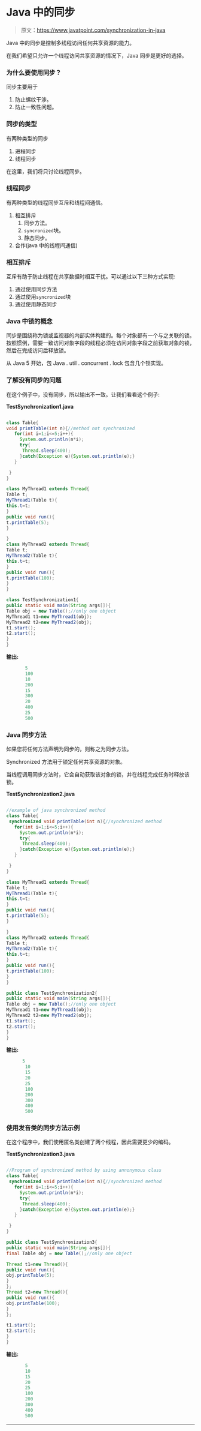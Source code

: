 # Java 中的同步

> 原文：<https://www.javatpoint.com/synchronization-in-java>

Java 中的同步是控制多线程访问任何共享资源的能力。

在我们希望只允许一个线程访问共享资源的情况下，Java 同步是更好的选择。

### 为什么要使用同步？

同步主要用于

1.  防止螺纹干涉。
2.  防止一致性问题。

### 同步的类型

有两种类型的同步

1.  进程同步
2.  线程同步

在这里，我们将只讨论线程同步。

### 线程同步

有两种类型的线程同步互斥和线程间通信。

1.  相互排斥
    1.  同步方法。
    2.  `syncronized`块。
    3.  静态同步。
2.  合作(java 中的线程间通信)

### 相互排斥

互斥有助于防止线程在共享数据时相互干扰。可以通过以下三种方式实现:

1.  通过使用同步方法
2.  通过使用`syncronized`块
3.  通过使用静态同步

### Java 中锁的概念

同步是围绕称为锁或监视器的内部实体构建的。每个对象都有一个与之关联的锁。按照惯例，需要一致访问对象字段的线程必须在访问对象字段之前获取对象的锁，然后在完成访问后释放锁。

从 Java 5 开始，包 Java . util . concurrent . lock 包含几个锁实现。

### 了解没有同步的问题

在这个例子中，没有同步，所以输出不一致。让我们看看这个例子:

**TestSynchronization1.java**

```java

class Table{
void printTable(int n){//method not synchronized
   for(int i=1;i<=5;i++){
     System.out.println(n*i);
     try{
      Thread.sleep(400);
     }catch(Exception e){System.out.println(e);}
   }

 }
}

class MyThread1 extends Thread{
Table t;
MyThread1(Table t){
this.t=t;
}
public void run(){
t.printTable(5);
}

}
class MyThread2 extends Thread{
Table t;
MyThread2(Table t){
this.t=t;
}
public void run(){
t.printTable(100);
}
}

class TestSynchronization1{
public static void main(String args[]){
Table obj = new Table();//only one object
MyThread1 t1=new MyThread1(obj);
MyThread2 t2=new MyThread2(obj);
t1.start();
t2.start();
}
}

```

**输出:**

```java
       5
       100
       10
       200
       15
       300
       20
       400
       25
       500

```

### Java 同步方法

如果您将任何方法声明为同步的，则称之为同步方法。

Synchronized 方法用于锁定任何共享资源的对象。

当线程调用同步方法时，它会自动获取该对象的锁，并在线程完成任务时释放该锁。

**TestSynchronization2.java**

```java

//example of java synchronized method
class Table{
 synchronized void printTable(int n){//synchronized method
   for(int i=1;i<=5;i++){
     System.out.println(n*i);
     try{
      Thread.sleep(400);
     }catch(Exception e){System.out.println(e);}
   }

 }
}

class MyThread1 extends Thread{
Table t;
MyThread1(Table t){
this.t=t;
}
public void run(){
t.printTable(5);
}

}
class MyThread2 extends Thread{
Table t;
MyThread2(Table t){
this.t=t;
}
public void run(){
t.printTable(100);
}
}

public class TestSynchronization2{
public static void main(String args[]){
Table obj = new Table();//only one object
MyThread1 t1=new MyThread1(obj);
MyThread2 t2=new MyThread2(obj);
t1.start();
t2.start();
}
}

```

**输出:**

```java
      5
       10
       15
       20
       25
       100
       200
       300
       400
       500

```

### 使用发音类的同步方法示例

在这个程序中，我们使用匿名类创建了两个线程，因此需要更少的编码。

**TestSynchronization3.java**

```java

//Program of synchronized method by using annonymous class
class Table{
 synchronized void printTable(int n){//synchronized method
   for(int i=1;i<=5;i++){
     System.out.println(n*i);
     try{
      Thread.sleep(400);
     }catch(Exception e){System.out.println(e);}
   }

 }
}

public class TestSynchronization3{
public static void main(String args[]){
final Table obj = new Table();//only one object

Thread t1=new Thread(){
public void run(){
obj.printTable(5);
}
};
Thread t2=new Thread(){
public void run(){
obj.printTable(100);
}
};

t1.start();
t2.start();
}
}

```

**输出:**

```java
       5
       10
       15
       20
       25
       100
       200
       300
       400
       500

```

* * *